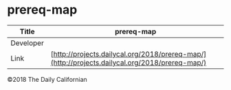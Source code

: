 # prereq-map

| Title | prereq-map |
|-|-|
| Developer    | []() |
| Link | [http://projects.dailycal.org/2018/prereq-map/](http://projects.dailycal.org/2018/prereq-map/) |


©2018 The Daily Californian
